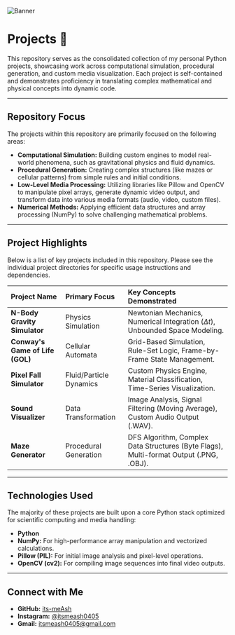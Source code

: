 ![Banner](https://raw.githubusercontent.com/its-meAsh/python/main/Banner.png)
# Projects 🚀


This repository serves as the consolidated collection of my personal Python projects, showcasing work across computational simulation, procedural generation, and custom media visualization. Each project is self-contained and demonstrates proficiency in translating complex mathematical and physical concepts into dynamic code.

---

## Repository Focus

The projects within this repository are primarily focused on the following areas:

* **Computational Simulation:** Building custom engines to model real-world phenomena, such as gravitational physics and fluid dynamics.
* **Procedural Generation:** Creating complex structures (like mazes or cellular patterns) from simple rules and initial conditions.
* **Low-Level Media Processing:** Utilizing libraries like Pillow and OpenCV to manipulate pixel arrays, generate dynamic video output, and transform data into various media formats (audio, video, custom files).
* **Numerical Methods:** Applying efficient data structures and array processing (NumPy) to solve challenging mathematical problems.

---

## Project Highlights

Below is a list of key projects included in this repository. Please see the individual project directories for specific usage instructions and dependencies.

| Project Name | Primary Focus | Key Concepts Demonstrated |
| :--- | :--- | :--- |
| **N-Body Gravity Simulator** | Physics Simulation | Newtonian Mechanics, Numerical Integration ($\Delta t$), Unbounded Space Modeling. |
| **Conway's Game of Life (GOL)** | Cellular Automata | Grid-Based Simulation, Rule-Set Logic, Frame-by-Frame State Management. |
| **Pixel Fall Simulator** | Fluid/Particle Dynamics | Custom Physics Engine, Material Classification, Time-Series Visualization. |
| **Sound Visualizer** | Data Transformation | Image Analysis, Signal Filtering (Moving Average), Custom Audio Output (.WAV). |
| **Maze Generator** | Procedural Generation | DFS Algorithm, Complex Data Structures (Byte Flags), Multi-format Output (.PNG, .OBJ). |

---

## Technologies Used

The majority of these projects are built upon a core Python stack optimized for scientific computing and media handling:

* **Python**
* **NumPy:** For high-performance array manipulation and vectorized calculations.
* **Pillow (PIL):** For initial image analysis and pixel-level operations.
* **OpenCV (cv2):** For compiling image sequences into final video outputs.

---

## Connect with Me

* **GitHub:** [its-meAsh](https://github.com/its-meAsh)
* **Instagram:** [@itsmeash0405](https://www.instagram.com/itsmeash0405)
* **Gmail:** itsmeash0405@gmail.com
